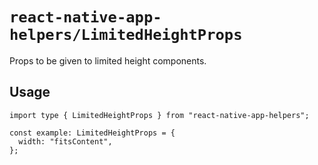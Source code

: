 # `react-native-app-helpers/LimitedHeightProps`

Props to be given to limited height components.

## Usage

```tsx
import type { LimitedHeightProps } from "react-native-app-helpers";

const example: LimitedHeightProps = {
  width: "fitsContent",
};
```
